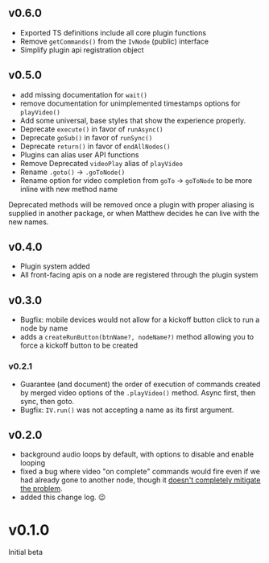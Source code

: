 ## v0.6.0

* Exported TS definitions include all core plugin functions
* Remove `getCommands()` from the `IvNode` (public) interface
* Simplify plugin api registration object

## v0.5.0

* add missing documentation for `wait()`
* remove documentation for unimplemented timestamps options for `playVideo()`
* Add some universal, base styles that show the experience properly.
* Deprecate `execute()` in favor of `runAsync()`
* Deprecate `goSub()` in favor of `runSync()`
* Deprecate `return()` in favor of `endAllNodes()`
* Plugins can alias user API functions
* Remove Deprecated `videoPlay` alias of `playVideo`
* Rename `.goto()` -> `.goToNode()`
* Rename option for video completion from `goTo` -> `goToNode` to be more inline with new method name

Deprecated methods will be removed once a plugin with proper aliasing is supplied in another
package, or when Matthew decides he can live with the new names.

## v0.4.0

* Plugin system added
* All front-facing apis on a node are registered through the plugin system

## v0.3.0

* Bugfix: mobile devices would not allow for a kickoff button click to run a node by name
* adds a `createRunButton(btnName?, nodeName?)` method allowing you to force a kickoff button to be created

### v0.2.1

* Guarantee (and document) the order of execution of commands created by merged video options of the `.playVideo()` method. Async first, then sync, then goto.
* Bugfix: `IV.run()` was not accepting a name as its first argument.

## v0.2.0

* background audio loops by default, with options to disable and enable looping
* fixed a bug where video "on complete" commands would fire even if we had already gone to another node, though it [doesn't completely mitigate the problem](https://github.com/flixpressllc/IVjs/issues/9).
* added this change log. :wink:

# v0.1.0

Initial beta

